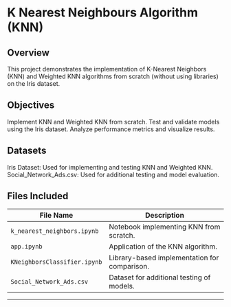 # K Nearest Neighbours Algorithm (KNN)
## Overview
This project demonstrates the implementation of K-Nearest Neighbors (KNN) and Weighted KNN algorithms from scratch (without using libraries) on the Iris dataset.

## Objectives
Implement KNN and Weighted KNN from scratch.
Test and validate models using the Iris dataset.
Analyze performance metrics and visualize results.
## Datasets
Iris Dataset: Used for implementing and testing KNN and Weighted KNN.
Social_Network_Ads.csv: Used for additional testing and model evaluation.
## Files Included  

| File Name                    | Description                                           |
|------------------------------|-------------------------------------------------------|
| `k_nearest_neighbors.ipynb`  | Notebook implementing KNN from scratch.              |
| `app.ipynb`                  | Application of the KNN algorithm.                    |
| `KNeighborsClassifier.ipynb` | Library-based implementation for comparison.         |
| `Social_Network_Ads.csv`     | Dataset for additional testing of models.            |

---
